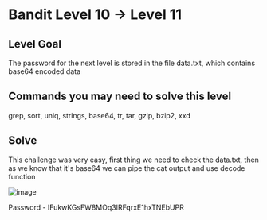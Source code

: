# Bandit Level 10 → Level 11 #

## Level Goal ##
<p>The password for the next level is stored in the file data.txt, which contains base64 encoded data</p>

## Commands you may need to solve this level ##
<p>grep, sort, uniq, strings, base64, tr, tar, gzip, bzip2, xxd</p>

## Solve ##
<p>This challenge was very easy, first thing we need to check the data.txt, then as we know that it's base64 we can pipe the cat output and use decode function</p>

![image](https://user-images.githubusercontent.com/85706972/166112350-30e6031d-aaea-4047-a731-f9837ed1c099.png)


Password - IFukwKGsFW8MOq3IRFqrxE1hxTNEbUPR
